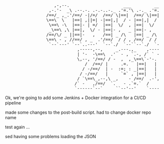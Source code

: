 <pre>
                   ,-,--.                     ___         ___      ,----.
                 ,-.'-  _\ .--.-. .-.-..-._ .'=.'\ .-._ .'=.'\  ,-.--` , \  .-.,.---.
                /==/_ ,_.'/==/ -|/=/  /==/ \|==|  /==/ \|==|  ||==|-  _.-` /==/  `   \
                \==\  \   |==| ,||=| -|==|,|  / - |==|,|  / - ||==|   `.-.|==|-, .=., |
                 \==\ -\  |==|- | =/  |==|  \/  , |==|  \/  , /==/_ ,    /|==|   '='  /
                 _\==\ ,\ |==|,  \/ - |==|- ,   _ |==|- ,   _ |==|    .-' |==|- ,   .'
                /==/\/ _ ||==|-   ,   /==| _ /\   |==| _ /\   |==|_  ,`-._|==|_  . ,'.
                \==\ - , //==/ , _  .'/==/  / / , /==/  / / , /==/ ,     //==/  /\ ,  )
                 `--`---' `--`..---'  `--`./  `--``--`./  `--``--`-----`` `--`-`--`--'
                            ,-----,--,     _.---.,_    ,-----.--.  ,---.--.
                            | '-  -\==\  .'  - , `.-, /` ` - /==/ /  -_ \==\
                            \,--, '/==/ / -  ,  ,_\==\`-'-. -|==| |` / \/==/
                               /  /==/ |     .=.   |==|   | `|==|  \ \ /==/
                              / -/==/  | -  :=; : _|==|   | -|==|  /  \==/
                             / -/==/   |     `=` , |==|   | `|==| /. / \==\
                            / `\==\_,--,\ _,    - /==/  .-','|==|| _ \_/\==\
                           /` -   ,/==/  `.   - .`=.`  /     \==\\ . -  /==/
                           `------`--`     ``--'--'    `-----`---`'----`--`
</pre>

Ok, we're going to add some Jenkins + Docker integration for a CI/CD pipeline

made some changes to the post-build script. had to change docker repo name

test again ...

sed having some problems loading the JSON
